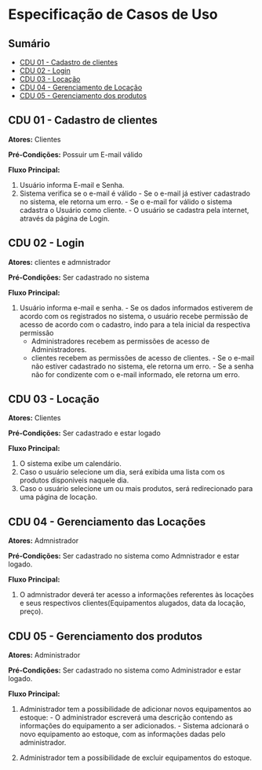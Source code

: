 # Especificação de Casos de Uso

## Sumário

- [CDU 01 - Cadastro de clientes](#cdu-01---cadastro-de-clientes)
- [CDU 02 - Login](#cdu-03---login)
- [CDU 03 - Locação](#cdu-03---locação)
- [CDU 04 - Gerenciamento de Locação](#cdu-04---Gerenciamento-de-Locação)
- [CDU 05 - Gerenciamento dos produtos](#cdu-05---Gerenciamento-dos-produtos)



## CDU 01 - Cadastro de clientes

**Atores:** Clientes

**Pré-Condições:** Possuir um E-mail válido 

**Fluxo Principal:**

  1. Usuário informa E-mail e Senha.
  2. Sistema verifica se o e-mail é válido
    - Se o e-mail já estiver cadastrado no sistema, ele retorna um erro.
    - Se o e-mail for válido o sistema cadastra o Usuário como cliente.
    - O usuário se cadastra pela internet, através da página de Login.
 

## CDU 02 - Login 

**Atores:** clientes e admnistrador

**Pré-Condições:** Ser cadastrado no sistema

**Fluxo Principal:**

  1. Usuário informa e-mail e senha.
    - Se os dados informados estiverem de acordo com os registrados no sistema, o usuário recebe permissão de acesso de acordo com o cadastro, indo para a tela inicial da respectiva permissão
      *  Administradores recebem as permissões de acesso de Administradores.
      * clientes recebem as permissões de acesso de clientes.
    - Se o e-mail não estiver cadastrado no sistema, ele retorna um erro.
    - Se a senha não for condizente com o e-mail informado, ele retorna um erro.
 

 ## CDU 03 - Locação 

**Atores:** Clientes

**Pré-Condições:** Ser cadastrado e estar logado

**Fluxo Principal:**

  1. O sistema exibe um calendário.  
  2. Caso o usuário selecione um dia, será exibida uma lista com os produtos disponiveis naquele dia.
  3. Caso o usuário selecione um ou mais produtos, será redirecionado para uma página de locação.

  ## CDU 04 - Gerenciamento das Locações

**Atores:** Admnistrador

**Pré-Condições:** Ser cadastrado no sistema como Admnistrador e estar logado.

**Fluxo Principal:**

   1. O admnistrador deverá ter acesso a informações referentes às locações e seus respectivos clientes(Equipamentos alugados, data da locação, preço).


 
## CDU 05 - Gerenciamento dos produtos

**Atores:** Administrador

**Pré-Condições:** Ser cadastrado no sistema como Administrador e estar logado.

**Fluxo Principal:**

  1. Administrador tem a possibilidade de adicionar novos equipamentos ao estoque:
    - O administrador escreverá uma descrição contendo as informações do equipamento a ser adicionados.
    - Sistema adcionará o novo equipamento ao estoque, com as informações dadas pelo administrador.

  2. Administrador tem a possibilidade de excluir equipamentos do estoque.


